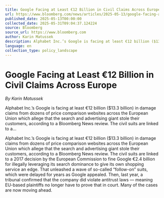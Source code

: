 ```yaml
---
title: Google Facing at Least €12 Billion in Civil Claims Across Europe
url: https://www.bloomberg.com/news/articles/2025-05-13/google-facing-at-least-12-billion-in-civil-claims-across-europe
published_date: 2025-05-13T00:00:00
collected_date: 2025-05-31T09:04:37.124224
source: Bloomberg
source_url: https://www.bloomberg.com
author: Karin Matussek
description: Alphabet Inc.’s Google is facing at least €12 billion ($13.3 billion) in damage claims from dozens of price comparison websites across the European Union which allege that the search and advertising giant stole their customers, according to a Bloomberg News review. The civil suits are linked to a...
language: en
collection_type: policy_landscape
---
```


# Google Facing at Least €12 Billion in Civil Claims Across Europe

*By Karin Matussek*

Alphabet Inc.’s Google is facing at least €12 billion ($13.3 billion) in damage claims from dozens of price comparison websites across the European Union which allege that the search and advertising giant stole their customers, according to a Bloomberg News review. The civil suits are linked to a...

Alphabet Inc.’s Google is facing at least €12 billion ($13.3 billion) in damage claims from dozens of price comparison websites across the European Union which allege that the search and advertising giant stole their customers, according to a Bloomberg News review. The civil suits are linked to a 2017 decision by the European Commission to fine Google €2.4 billion for illegally leveraging its search dominance to give its own shopping service an edge. That unleashed a wave of so-called “follow-on” suits, which were delayed for years as Google appealed. Then, last year, a tribunal confirmed that the company did violate antitrust laws — meaning EU-based plaintiffs no longer have to prove that in court. Many of the cases are now moving ahead.